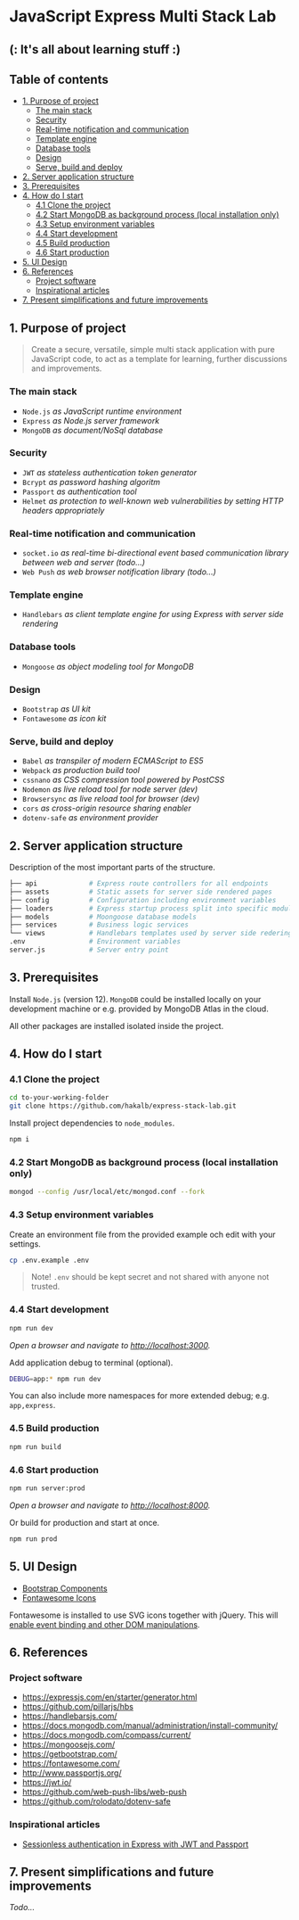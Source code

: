 # JavaScript Express Multi Stack Lab <!-- omit in toc -->

## (: It's all about learning stuff :) <!-- omit in toc -->

## Table of contents <!-- omit in toc -->

- [1. Purpose of project](#1-purpose-of-project)
  - [The main stack](#the-main-stack)
  - [Security](#security)
  - [Real-time notification and communication](#real-time-notification-and-communication)
  - [Template engine](#template-engine)
  - [Database tools](#database-tools)
  - [Design](#design)
  - [Serve, build and deploy](#serve-build-and-deploy)
- [2. Server application structure](#2-server-application-structure)
- [3. Prerequisites](#3-prerequisites)
- [4. How do I start](#4-how-do-i-start)
  - [4.1 Clone the project](#41-clone-the-project)
  - [4.2 Start MongoDB as background process (local installation only)](#42-start-mongodb-as-background-process-local-installation-only)
  - [4.3 Setup environment variables](#43-setup-environment-variables)
  - [4.4 Start development](#44-start-development)
  - [4.5 Build production](#45-build-production)
  - [4.6 Start production](#46-start-production)
- [5. UI Design](#5-ui-design)
- [6. References](#6-references)
  - [Project software](#project-software)
  - [Inspirational articles](#inspirational-articles)
- [7. Present simplifications and future improvements](#7-present-simplifications-and-future-improvements)

## 1. Purpose of project

> Create a secure, versatile, simple multi stack application with pure JavaScript code, to act as a template for learning, further discussions and improvements.

### The main stack

- `Node.js` _as JavaScript runtime environment_
- `Express` _as Node.js server framework_
- `MongoDB` _as document/NoSql database_

### Security

- `JWT` _as stateless authentication token generator_
- `Bcrypt` _as password hashing algoritm_
- `Passport` _as authentication tool_
- `Helmet` _as protection to well-known web vulnerabilities by setting HTTP headers appropriately_

### Real-time notification and communication

- `socket.io` _as real-time bi-directional event based communication library between web and server (todo...)_
- `Web Push` _as web browser notification library (todo...)_

### Template engine

- `Handlebars` _as client template engine for using Express with server side rendering_

### Database tools

- `Mongoose` _as object modeling tool for MongoDB_

### Design

- `Bootstrap` _as UI kit_
- `Fontawesome` _as icon kit_

### Serve, build and deploy

- `Babel` _as transpiler of modern ECMAScript to ES5_
- `Webpack` _as production build tool_
- `cssnano` _as CSS compression tool powered by PostCSS_
- `Nodemon` _as live reload tool for node server (dev)_
- `Browsersync` _as live reload tool for browser (dev)_
- `cors` _as cross-origin resource sharing enabler_
- `dotenv-safe` _as environment provider_
  
## 2. Server application structure

Description of the most important parts of the structure.

```bash
├── api             # Express route controllers for all endpoints
├── assets          # Static assets for server side rendered pages
├── config          # Configuration including environment variables
├── loaders         # Express startup process split into specific modules
├── models          # Moongoose database models
├── services        # Business logic services
└── views           # Handlebars templates used by server side redering
.env                # Environment variables
server.js           # Server entry point
```

## 3. Prerequisites

Install `Node.js` (version 12). `MongoDB` could be installed locally on your development machine or e.g. provided by MongoDB Atlas in the cloud.

All other packages are installed isolated inside the project.

## 4. How do I start

### 4.1 Clone the project

```bash
cd to-your-working-folder
git clone https://github.com/hakalb/express-stack-lab.git
```

Install project dependencies to `node_modules`.

```bash
npm i
```

### 4.2 Start MongoDB as background process (local installation only)

```bash
mongod --config /usr/local/etc/mongod.conf --fork
```

### 4.3 Setup environment variables

Create an environment file from the provided example och edit with your settings.

```bash
cp .env.example .env
```

> Note! `.env` should be kept secret and not shared with anyone not trusted.

### 4.4 Start development

```bash
npm run dev
```

_Open a browser and navigate to <http://localhost:3000>._

Add application debug to terminal (optional).

```bash
DEBUG=app:* npm run dev
```

You can also include more namespaces for more extended debug; e.g. `app,express`.

### 4.5 Build production

```bash
npm run build
```

### 4.6 Start production

```bash
npm run server:prod
```

_Open a browser and navigate to <http://localhost:8000>._

Or build for production and start at once.

```bash
npm run prod
```

## 5. UI Design

- [Bootstrap Components](https://getbootstrap.com/docs/4.4/components)
- [Fontawesome Icons](https://fontawesome.com/icons?d=gallery)

Fontawesome is installed to use SVG icons together with jQuery. This will [enable event binding and other DOM manipulations](https://fontawesome.com/how-to-use/on-the-web/using-with/jquery).

## 6. References

### Project software

- <https://expressjs.com/en/starter/generator.html>
- <https://github.com/pillarjs/hbs>
- <https://handlebarsjs.com/>
- <https://docs.mongodb.com/manual/administration/install-community/>
- <https://docs.mongodb.com/compass/current/>
- <https://mongoosejs.com/>
- <https://getbootstrap.com/>
- <https://fontawesome.com/>
- <http://www.passportjs.org/>
- <https://jwt.io/>
- <https://github.com/web-push-libs/web-push>
- <https://github.com/rolodato/dotenv-safe>

### Inspirational articles

- [Sessionless authentication in Express with JWT and Passport](https://blog.usejournal.com/sessionless-authentication-withe-jwts-with-node-express-passport-js-69b059e4b22c)

## 7. Present simplifications and future improvements

_Todo..._

